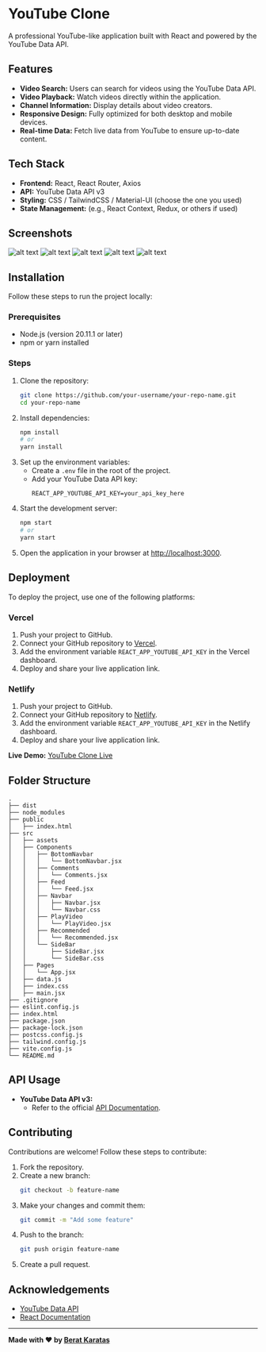 # YouTube Clone

A professional YouTube-like application built with React and powered by the YouTube Data API.

## Features
- **Video Search:** Users can search for videos using the YouTube Data API.
- **Video Playback:** Watch videos directly within the application.
- **Channel Information:** Display details about video creators.
- **Responsive Design:** Fully optimized for both desktop and mobile devices.
- **Real-time Data:** Fetch live data from YouTube to ensure up-to-date content.

## Tech Stack
- **Frontend:** React, React Router, Axios
- **API:** YouTube Data API v3
- **Styling:** CSS / TailwindCSS / Material-UI (choose the one you used)
- **State Management:** (e.g., React Context, Redux, or others if used)

## Screenshots
![alt text](image.png)
![alt text](image-1.png)
![alt text](image-2.png)
![alt text](image-4.png)
![alt text](image-3.png)

## Installation
Follow these steps to run the project locally:

### Prerequisites
- Node.js (version 20.11.1 or later)
- npm or yarn installed

### Steps
1. Clone the repository:
   ```bash
   git clone https://github.com/your-username/your-repo-name.git
   cd your-repo-name
   ```
2. Install dependencies:
   ```bash
   npm install
   # or
   yarn install
   ```
3. Set up the environment variables:
   - Create a `.env` file in the root of the project.
   - Add your YouTube Data API key:
     ```env
     REACT_APP_YOUTUBE_API_KEY=your_api_key_here
     ```
4. Start the development server:
   ```bash
   npm start
   # or
   yarn start
   ```
5. Open the application in your browser at [http://localhost:3000](http://localhost:3000).

## Deployment
To deploy the project, use one of the following platforms:

### Vercel
1. Push your project to GitHub.
2. Connect your GitHub repository to [Vercel](https://vercel.com/).
3. Add the environment variable `REACT_APP_YOUTUBE_API_KEY` in the Vercel dashboard.
4. Deploy and share your live application link.

### Netlify
1. Push your project to GitHub.
2. Connect your GitHub repository to [Netlify](https://www.netlify.com/).
3. Add the environment variable `REACT_APP_YOUTUBE_API_KEY` in the Netlify dashboard.
4. Deploy and share your live application link.

**Live Demo:** [YouTube Clone Live](https://your-netlify-link.netlify.app)

## Folder Structure
```
.
├── dist
├── node_modules
├── public
│   ├── index.html
├── src
│   ├── assets
│   ├── Components
│   │   ├── BottomNavbar
│   │   │   └── BottomNavbar.jsx
│   │   ├── Comments
│   │   │   └── Comments.jsx
│   │   ├── Feed
│   │   │   └── Feed.jsx
│   │   ├── Navbar
│   │   │   ├── Navbar.jsx
│   │   │   └── Navbar.css
│   │   ├── PlayVideo
│   │   │   └── PlayVideo.jsx
│   │   ├── Recommended
│   │   │   └── Recommended.jsx
│   │   └── SideBar
│   │       ├── SideBar.jsx
│   │       └── SideBar.css
│   ├── Pages
│   │   └── App.jsx
│   ├── data.js
│   ├── index.css
│   ├── main.jsx
├── .gitignore
├── eslint.config.js
├── index.html
├── package.json
├── package-lock.json
├── postcss.config.js
├── tailwind.config.js
├── vite.config.js
└── README.md
```

## API Usage
- **YouTube Data API v3:**
  - Refer to the official [API Documentation](https://developers.google.com/youtube/v3/docs).

## Contributing
Contributions are welcome! Follow these steps to contribute:
1. Fork the repository.
2. Create a new branch:
   ```bash
   git checkout -b feature-name
   ```
3. Make your changes and commit them:
   ```bash
   git commit -m "Add some feature"
   ```
4. Push to the branch:
   ```bash
   git push origin feature-name
   ```
5. Create a pull request.


## Acknowledgements
- [YouTube Data API](https://developers.google.com/youtube/v3)
- [React Documentation](https://reactjs.org/docs/getting-started.html)


---

**Made with ❤️ by [Berat Karataş](https://github.com/bkaratas)**

